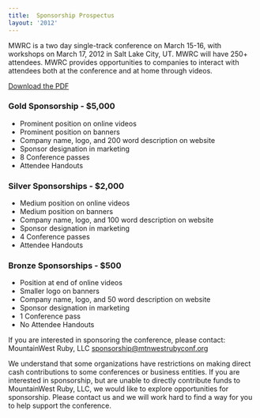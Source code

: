 ```yaml
---
title:  Sponsorship Prospectus
layout: '2012'
---
```

MWRC is a two day single-track conference on March 15-16, with workshops
on March 17, 2012 in Salt Lake City, UT. MWRC will have 250+ attendees.
MWRC provides opportunities to companies to interact with attendees both
at the conference and at home through videos.  

[Download the PDF][]

### Gold Sponsorship - $5,000

-   Prominent position on online videos
-   Prominent position on banners
-   Company name, logo, and 200 word description on website
-   Sponsor designation in marketing
-   8 Conference passes
-   Attendee Handouts

### Silver Sponsorships - $2,000

-   Medium position on online videos
-   Medium position on banners
-   Company name, logo, and 100 word description on website
-   Sponsor designation in marketing
-   4 Conference passes
-   Attendee Handouts

### Bronze Sponsorships - $500

-   Position at end of online videos
-   Smaller logo on banners
-   Company name, logo, and 50 word description on website
-   Sponsor designation in marketing
-   1 Conference pass
-   No Attendee Handouts

If you are interested in sponsoring the conference, please contact:  
MountainWest Ruby, LLC [sponsorship@mtnwestrubyconf.org][]

We understand that some organizations have restrictions on making direct
cash contributions to some conferences or business entities. If you are
interested in sponsorship, but are unable to directly contribute funds
to MountainWest Ruby, LLC, we would like to explore opportunities for
sponsorship. Please contact us and we will work hard to find a way for
you to help support the conference.

  [Download the PDF]: prospectus.pdf
  [sponsorship@mtnwestrubyconf.org]: mailto:sponsorship@mtnwestrubyconf.org